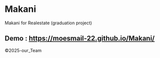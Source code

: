 # Makani
Makani for Realestate (graduation project) 
## Demo : https://moesmail-22.github.io/Makani/
©2025-our_Team
